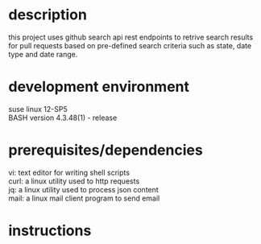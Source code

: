 # description
this project uses github search api rest endpoints to retrive search results for pull requests based on pre-defined search criteria such as state, date type and date range.

# development environment
suse linux 12-SP5 <br>
BASH version 4.3.48(1) - release <br>

# prerequisites/dependencies
vi: text editor for writing shell scripts <br>
curl: a linux utility used to http requests <br>
jq: a linux utility used to process json content <br>
mail: a linux mail client program to send email <br>

# instructions
